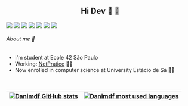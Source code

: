 ## <div align="center"> Hi Dev :cherry_blossom: :milky_way: </div> 

<div style="display: flex;" align="center">
    <a href="https://en.wikipedia.org/wiki/C_(programming_language)"><img src="https://img.shields.io/badge/C-00599C?style=for-the-badge&logo=c&logoColor=white"></a> &nbsp
    <a href="https://developer.mozilla.org/pt-BR/docs/Web/JavaScript"><img src="https://img.shields.io/badge/JavaScript-F7DF1E?style=for-the-badge&logo=javascript&logoColor=black"></a> &nbsp
    <a href="https://vuejs.org/"><img src="https://img.shields.io/badge/Vue.js-35495E?style=for-the-badge&logo=vue.js&logoColor=4FC08D"></a> &nbsp
    <a href="https://elixir-lang.org/"><img src="https://img.shields.io/badge/Elixir-4B275F?style=for-the-badge&logo=elixir&logoColor=white"></a> &nbsp
    <a href="https://www.java.com/pt-BR/download/help/whatis_java.html"><img src="https://img.shields.io/badge/Java-ED8B00?style=for-the-badge&logo=java&logoColor=white"></a> &nbsp
    <a href="https://docs.microsoft.com/pt-br/dotnet/core/introduction"><img src="https://img.shields.io/badge/.NET-5C2D91?style=for-the-badge&logo=.net&logoColor=white"></a> &nbsp
    <a href="https://angular.io/"><img src="https://img.shields.io/badge/Angular-DD0031?style=for-the-badge&logo=angular&logoColor=white"></a> &nbsp
    
</div>    

###### About me :rose:
  - I'm student at Ecole 42 São Paulo
  - Working: [NetPratice](https://github.com/Danimdf/Net_pratice) :technologist:
  - Now enrolled in computer science at University Estácio de Sá :tipping_hand_woman: 
     
  <br>      
        
| [![Danimdf GitHub stats](https://github-readme-stats.vercel.app/api?username=Danimdf&count_private=true&show_icons=true&hide=issues&hide_border=true&theme=radical)](https://github.com/Danimdf?tab=repositories) | [![Danimdf most used languages](https://github-readme-stats.vercel.app/api/top-langs/?username=Danimdf&layout=compact&hide_border=true&theme=radical)](https://github.com/Danimdf?tab=repositories) |
|:-:|:-:|
